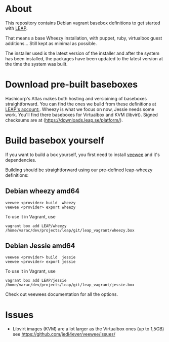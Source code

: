 About
=====

This repository contains Debian vagrant basebox definitions to get started with
[LEAP](https://leap.se).

That means a base Wheezy installation, with puppet, ruby, virtualbox guest
additions… Still kept as minimal as possible.

The installer used is the latest version of the installer and after the system
has been installed, the packages have been updated to the latest version at the
time the system was built.


Download pre-built baseboxes
============================

Hashicorp's Atlas makes both hosting and versioining of baseboxes straightforward. You can find the ones we build from these definitions at [LEAP's account:](https://atlas.hashicorp.com/LEAP). Wheezy is what we focus on now, Jessie needs some work. You'll find there baseboxes for Virtualbox and KVM (libvirt). Signed checksums are at (https://downloads.leap.se/platform/).

Build basebox yourself
======================

If you want to build a box yourself, you first need to install
[veewee](https://github.com/jedi4ever/veewee) and it's
dependencies.

Building should be straightforward using our pre-defined leap-wheezy
definitions:

Debian wheezy amd64
-------------------

    veewee <provider> build  wheezy
    veewee <provider> export wheezy

To use it in Vagrant, use

    vagrant box add LEAP/wheezy /home/varac/dev/projects/leap/git/leap_vagrant/wheezy.box


Debian Jessie amd64
-------------------

    veewee <provider> build  jessie
    veewee <provider> export jessie

To use it in Vagrant, use

    vagrant box add LEAP/jessie /home/varac/dev/projects/leap/git/leap_vagrant/jessie.box



Check out veewees documentation for all the options.

Issues
======

* Libvirt images (KVM) are a lot larger as the Virtualbox ones (up to 1,5GB)
  see https://github.com/jedi4ever/veewee/issues/
